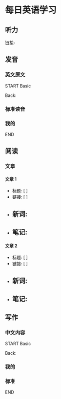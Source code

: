 # 每日英语学习

## 听力
链接: 

## 发音
### 英文原文
START
Basic

Back: 
### 标准读音


### 我的

END
## 阅读
### 文章
#### 文章 1
- 标题: [ ]
- 链接: [ ]
- 新词:
  - 
- 笔记:
  - 

#### 文章 2
- 标题: [ ]
- 链接: [ ]
- 新词:
  - 
- 笔记:
  - 

## 写作
### 中文内容
START
Basic

Back: 
### 我的

### 标准

END
